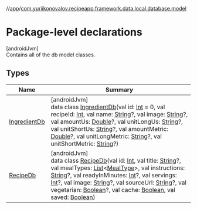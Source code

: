 //[app](../../index.md)/[com.yuriikonovalov.recipeapp.framework.data.local.database.model](index.md)

# Package-level declarations

[androidJvm]\
Contains all of the db model classes.

## Types

| Name | Summary |
|---|---|
| [IngredientDb](-ingredient-db/index.md) | [androidJvm]<br>data class [IngredientDb](-ingredient-db/index.md)(val id: [Int](https://kotlinlang.org/api/latest/jvm/stdlib/kotlin/-int/index.html) = 0, val recipeId: [Int](https://kotlinlang.org/api/latest/jvm/stdlib/kotlin/-int/index.html), val name: [String](https://kotlinlang.org/api/latest/jvm/stdlib/kotlin/-string/index.html)?, val image: [String](https://kotlinlang.org/api/latest/jvm/stdlib/kotlin/-string/index.html)?, val amountUs: [Double](https://kotlinlang.org/api/latest/jvm/stdlib/kotlin/-double/index.html)?, val unitLongUs: [String](https://kotlinlang.org/api/latest/jvm/stdlib/kotlin/-string/index.html)?, val unitShortUs: [String](https://kotlinlang.org/api/latest/jvm/stdlib/kotlin/-string/index.html)?, val amountMetric: [Double](https://kotlinlang.org/api/latest/jvm/stdlib/kotlin/-double/index.html)?, val unitLongMetric: [String](https://kotlinlang.org/api/latest/jvm/stdlib/kotlin/-string/index.html)?, val unitShortMetric: [String](https://kotlinlang.org/api/latest/jvm/stdlib/kotlin/-string/index.html)?) |
| [RecipeDb](-recipe-db/index.md) | [androidJvm]<br>data class [RecipeDb](-recipe-db/index.md)(val id: [Int](https://kotlinlang.org/api/latest/jvm/stdlib/kotlin/-int/index.html), val title: [String](https://kotlinlang.org/api/latest/jvm/stdlib/kotlin/-string/index.html)?, val mealTypes: [List](https://kotlinlang.org/api/latest/jvm/stdlib/kotlin.collections/-list/index.html)&lt;[MealType](../com.yuriikonovalov.recipeapp.application.entities/-meal-type/index.md)&gt;, val instructions: [String](https://kotlinlang.org/api/latest/jvm/stdlib/kotlin/-string/index.html)?, val readyInMinutes: [Int](https://kotlinlang.org/api/latest/jvm/stdlib/kotlin/-int/index.html)?, val servings: [Int](https://kotlinlang.org/api/latest/jvm/stdlib/kotlin/-int/index.html)?, val image: [String](https://kotlinlang.org/api/latest/jvm/stdlib/kotlin/-string/index.html)?, val sourceUrl: [String](https://kotlinlang.org/api/latest/jvm/stdlib/kotlin/-string/index.html)?, val vegetarian: [Boolean](https://kotlinlang.org/api/latest/jvm/stdlib/kotlin/-boolean/index.html)?, val cache: [Boolean](https://kotlinlang.org/api/latest/jvm/stdlib/kotlin/-boolean/index.html), val saved: [Boolean](https://kotlinlang.org/api/latest/jvm/stdlib/kotlin/-boolean/index.html)) |
